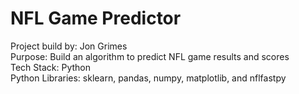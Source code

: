 # NFL Game Predictor
Project build by: Jon Grimes</br>
Purpose: Build an algorithm to predict NFL game results and scores</br>
Tech Stack: Python</br>
Python Libraries: sklearn, pandas, numpy, matplotlib, and nflfastpy</br>

